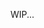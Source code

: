 <!-- ---
layout: default
title: "Payments"
parent: 
nav_order: 3
lang: "en"
alternate_lang: "/docs/pt-br/Open-Finance/Plataforma-OpusOpenFinance/Integração/CamadaIntegraçãoPagamentos/"
--- -->

WIP...
